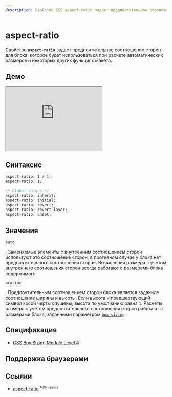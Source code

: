 ```yaml
---
description: Свойство CSS aspect-ratio задает предпочтительное соотношение сторон для блока, которое будет использоваться при расчете автоматических размеров и некоторых других функциях макета.
---
```


# aspect-ratio

Свойство **`aspect-ratio`** задает предпочтительное соотношение сторон для блока, которое будет использоваться при расчете автоматических размеров и некоторых других функциях макета.

## Демо

<iframe class="interactive is-default-height" height="200" src="https://interactive-examples.mdn.mozilla.net/pages/css/aspect-ratio.html" title="MDN Web Docs Interactive Example" loading="lazy" data-readystate="complete"></iframe>

## Синтаксис

```css
aspect-ratio: 1 / 1;
aspect-ratio: 1;

/* Global values */
aspect-ratio: inherit;
aspect-ratio: initial;
aspect-ratio: revert;
aspect-ratio: revert-layer;
aspect-ratio: unset;
```

## Значения

`auto`

: Заменяемые элементы с внутренним соотношением сторон используют это соотношение сторон, в противном случае у блока нет предпочтительного соотношения сторон. Вычисления размера с учетом внутреннего соотношения сторон всегда работают с размерами блока содержимого.

`<ratio>`

: Предпочтительным соотношением сторон блока является заданное соотношение ширины и высоты. Если высота и предшествующий символ косой черты опущены, высота по умолчанию равна `1`. Расчеты размера с учетом предпочтительного соотношения сторон работают с размерами блока, заданными параметром [`box-sizing`](box-sizing.md).

## Спецификация

-   [CSS Box Sizing Module Level 4](https://w3c.github.io/csswg-drafts/css-sizing-4/#aspect-ratio)

## Поддержка браузерами

<p class="ciu_embed" data-feature="mdn-css__properties__aspect-ratio" data-periods="future_1,current,past_1,past_2" data-accessible-colours="false"></p>

## Ссылки

-   [aspect-ratio](https://developer.mozilla.org/en-US/docs/Web/CSS/aspect-ratio) <sup><small>MDN (англ.)</small></sup>
